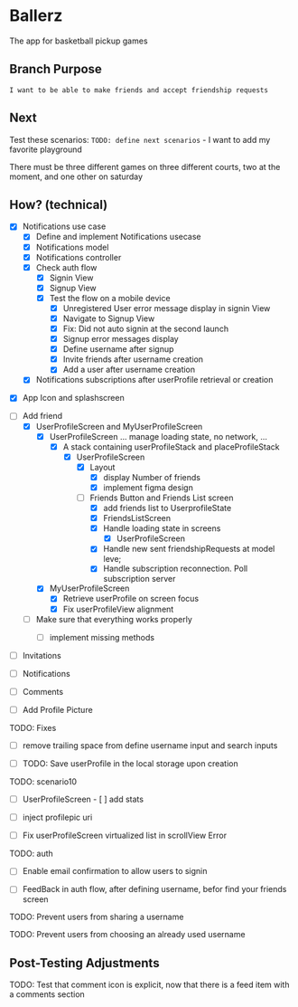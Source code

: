 # Ballerz
The app for basketball pickup games


## Branch Purpose
    I want to be able to make friends and accept friendship requests
## Next 
Test these scenarios:
    `TODO: define next scenarios` 
    - I want to add my favorite playground
        
There must be three different games on three different courts, two at the moment, and one other on saturday


## How? (technical)

- [x] Notifications use case
    - [x] Define and implement Notifications usecase
    - [x] Notifications model
    - [x] Notifications controller
    * [x] Check auth flow
        - [x] Signin View
        - [x] Signup View
        - [x] Test the flow on a mobile device
            - [x] Unregistered User error message display in signin View 
            - [x] Navigate to Signup View
            * [x] Fix: Did not auto signin at the second launch
            - [x] Signup error messages display
            - [x] Define username after signup
            - [x] Invite friends after username creation
            - [x] Add a user after username creation
    - [x] Notifications subscriptions after userProfile retrieval or creation

* [x] App Icon and splashscreen

- [ ] Add friend
    - [x] UserProfileScreen and MyUserProfileScreen
        - [x] UserProfileScreen ... manage loading state, no network, ...
            - [x] A stack containing userProfileStack and placeProfileStack
                - [x] UserProfileScreen
                    - [x] Layout
                        - [x] display Number of friends
                        - [x] implement figma design
                    - [ ] Friends Button and Friends List screen
                        - [x] add friends list to UserprofileState
                        - [x] FriendsListScreen
                        * [x] Handle loading state in screens
                            - [x] UserProfileScreen
                        * [x] Handle new sent friendshipRequests at model leve;
                        * [x] Handle subscription reconnection. Poll subscription server

        - [x] MyUserProfileScreen
            - [x] Retrieve userProfile on screen focus
            - [x] Fix userProfileView alignment

    - [ ] Make sure that everything works properly
        - [ ] implement missing methods


 

<!-- - [ ] Add place -->
- [ ] Invitations
- [ ] Notifications
- [ ] Comments


- [ ] Add Profile Picture




TODO: Fixes
- [ ] remove trailing space from define username input and search inputs 

* [ ] TODO: Save userProfile in the local storage upon creation


TODO: scenario10
- [ ] UserProfileScreen
            - [ ] add stats
* [ ] inject profilepic uri
* [ ] Fix userProfileScreen virtualized list in scrollView Error


TODO: auth
* [ ] Enable email confirmation to allow users to signin 
- [ ] FeedBack in auth flow, after defining username, befor find your friends screen


TODO: Prevent users from sharing a username


TODO: Prevent users from choosing an already used username





## Post-Testing Adjustments
TODO: Test that comment icon is explicit, now that there is a feed item with a comments section